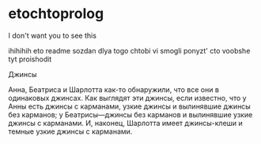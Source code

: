 # etochtoprolog
I don't want you to see this

ihihihih eto readme sozdan dlya togo chtobi vi smogli ponyzt' cto voobshe tyt proishodit

Джинсы

Анна, Беатриса и Шарлотта как-то обнаружили, что все они в одинаковых джинсах. Как
выглядят эти джинсы, если известно, что у Анны есть джинсы с карманами, узкие джинсы и
вылинявшие джинсы без карманов; у Беатрисы—джинсы без карманов и вылинявшие узкие
джинсы с карманами. И, наконец, Шарлотта имеет джинсы-клеши и темные узкие джинсы с
карманами.
